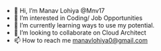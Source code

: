 - 👋 Hi, I’m Manav Lohiya @Mnv17
- 👀 I’m interested in Coding/ Job Opportunities
- 🌱 I’m currently learning ways to use my potential.
- 💞️ I’m looking to collaborate on Cloud Architect
- 📫 How to reach me manavlohiya0@gmail.com

<!---
Mnv17/Mnv17 is a ✨ special ✨ repository because its `README.md` (this file) appears on your GitHub profile.
You can click the Preview link to take a look at your changes.
--->

